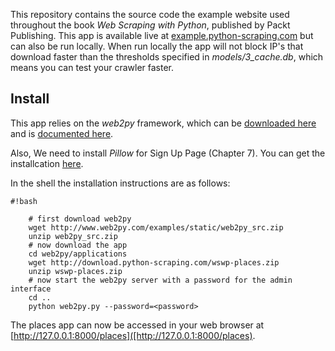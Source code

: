 This repository contains the source code the example website used throughout the book *Web Scraping with Python*, published by Packt Publishing. This app is available live at [example.python-scraping.com](http://example.python-scraping.com) but can also be run locally. When run locally the app will not block IP's that download faster than the thresholds specified in *models/3_cache.db*, which means you can test your crawler faster.


## Install ##
This app relies on the *web2py* framework, which can be [downloaded here](http://web2py.com/init/default/download) and is [documented here](http://web2py.com/book).

Also, We need to install *Pillow* for Sign Up Page (Chapter 7). You can get the installcation [here](http://pillow.readthedocs.io/en/latest/installation.html).

In the shell the installation instructions are as follows:
```
#!bash

    # first download web2py
    wget http://www.web2py.com/examples/static/web2py_src.zip
    unzip web2py_src.zip
    # now download the app
    cd web2py/applications
    wget http://download.python-scraping.com/wswp-places.zip
    unzip wswp-places.zip
    # now start the web2py server with a password for the admin interface
    cd ..
    python web2py.py --password=<password>

```

The places app can now be accessed in your web browser at [http://127.0.0.1:8000/places]([http://127.0.0.1:8000/places).

